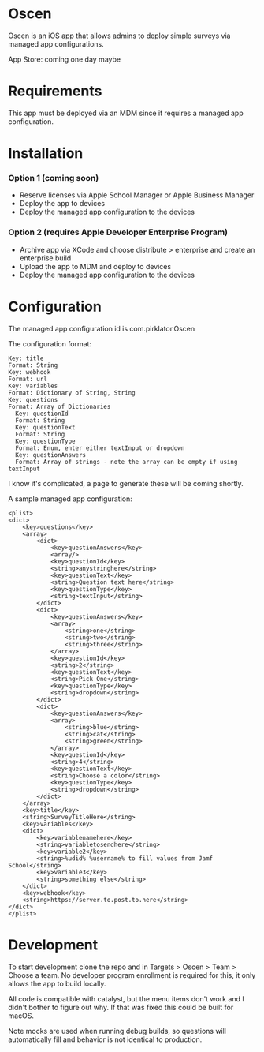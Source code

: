 # Oscen
Oscen is an iOS app that allows admins to deploy simple surveys via managed app configurations. 

App Store: coming one day maybe

# Requirements
This app must be deployed via an MDM since it requires a managed app configuration.

# Installation
### Option 1 (coming soon)
- Reserve licenses via Apple School Manager or Apple Business Manager
- Deploy the app to devices
- Deploy the managed app configuration to the devices
### Option 2 (requires Apple Developer Enterprise Program)
- Archive app via XCode and choose distribute > enterprise and create an enterprise build 
- Upload the app to MDM and deploy to devices
- Deploy the managed app configuration to the devices

# Configuration
The managed app configuration id is com.pirklator.Oscen

The configuration format:
```
Key: title
Format: String
Key: webhook
Format: url
Key: variables
Format: Dictionary of String, String
Key: questions
Format: Array of Dictionaries
  Key: questionId
  Format: String
  Key: questionText
  Format: String
  Key: questionType
  Format: Enum, enter either textInput or dropdown
  Key: questionAnswers
  Format: Array of strings - note the array can be empty if using textInput
```
I know it's complicated, a page to generate these will be coming shortly.

A sample managed app configuration:
```
<plist>
<dict>
    <key>questions</key>
    <array>
        <dict>
            <key>questionAnswers</key>
            <array/>
            <key>questionId</key>
            <string>anystringhere</string>
            <key>questionText</key>
            <string>Question text here</string>
            <key>questionType</key>
            <string>textInput</string>
        </dict>
        <dict>
            <key>questionAnswers</key>
            <array>
                <string>one</string>
                <string>two</string>
                <string>three</string>
            </array>
            <key>questionId</key>
            <string>2</string>
            <key>questionText</key>
            <string>Pick One</string>
            <key>questionType</key>
            <string>dropdown</string>
        </dict>
        <dict>
            <key>questionAnswers</key>
            <array>
                <string>blue</string>
                <string>cat</string>
                <string>green</string>
            </array>
            <key>questionId</key>
            <string>4</string>
            <key>questionText</key>
            <string>Choose a color</string>
            <key>questionType</key>
            <string>dropdown</string>
        </dict>
    </array>
    <key>title</key>
    <string>SurveyTitleHere</string>
    <key>variables</key>
    <dict>
        <key>variablenamehere</key>
        <string>variabletosendhere</string>
        <key>variable2</key>
        <string>%udid% %username% to fill values from Jamf School</string>
        <key>variable3</key>
        <string>something else</string>
    </dict>
    <key>webhook</key>
    <string>https://server.to.post.to.here</string>
</dict>
</plist>
```

# Development
To start development clone the repo and in Targets > Oscen > Team > Choose a team. No developer program enrollment is required for this, it only allows the app to build locally.

All code is compatible with catalyst, but the menu items don't work and I didn't bother to figure out why. If that was fixed this could be built for macOS.

Note mocks are used when running debug builds, so questions will automatically fill and behavior is not identical to production.

